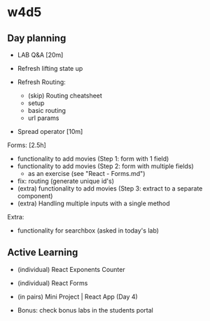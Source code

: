 
# w4d5


## Day planning


- LAB Q&A [20m]


- Refresh lifting state up

- Refresh Routing:
  - (skip) Routing cheatsheet
  - setup
  - basic routing
  - url params

- Spread operator [10m]

Forms: [2.5h]
- functionality to add movies (Step 1: form with 1 field)
- functionality to add movies (Step 2: form with multiple fields)
  - as an exercise (see "React - Forms.md")
- fix: routing (generate unique id's)
- (extra) functionality to add movies (Step 3: extract to a separate component)
- (extra) Handling multiple inputs with a single method


Extra:
- functionality for searchbox (asked in today's lab)



## Active Learning


- (individual) React Exponents Counter
- (individual) React Forms

  <!-- 
  
  Bonus: Iteration 4 | Refactor - Form Component
  - make sure you commit before you start refactoring.
  - (that way, if you need to roll back, you can just discard the changes with "git restore")

  -->


- (in pairs) Mini Project | React App (Day 4)

  <!--
  LT: discuss, functionality to edit ("Create a form component that allows the user to update an existing item from the items list) -->

- Bonus: check bonus labs in the students portal


